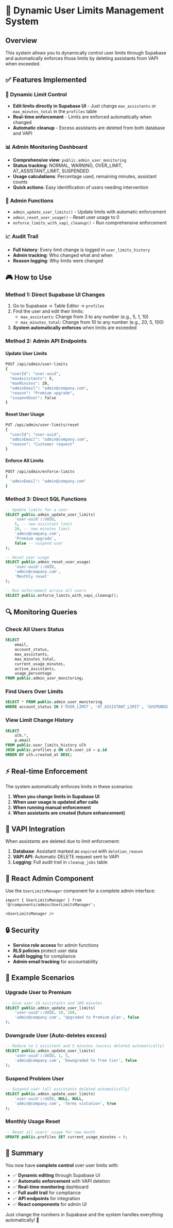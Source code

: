 # 🚀 Dynamic User Limits Management System

## Overview
This system allows you to dynamically control user limits through Supabase and automatically enforces those limits by deleting assistants from VAPI when exceeded.

## ✅ Features Implemented

### 🎯 **Dynamic Limit Control**
- **Edit limits directly in Supabase UI** - Just change `max_assistants` or `max_minutes_total` in the `profiles` table
- **Real-time enforcement** - Limits are enforced automatically when changed
- **Automatic cleanup** - Excess assistants are deleted from both database and VAPI

### 📊 **Admin Monitoring Dashboard**
- **Comprehensive view**: `public.admin_user_monitoring` 
- **Status tracking**: NORMAL, WARNING, OVER_LIMIT, AT_ASSISTANT_LIMIT, SUSPENDED
- **Usage calculations**: Percentage used, remaining minutes, assistant counts
- **Quick actions**: Easy identification of users needing intervention

### 🔧 **Admin Functions**
- `admin_update_user_limits()` - Update limits with automatic enforcement
- `admin_reset_user_usage()` - Reset user usage to 0
- `enforce_limits_with_vapi_cleanup()` - Run comprehensive enforcement

### 📈 **Audit Trail**
- **Full history**: Every limit change is logged in `user_limits_history`
- **Admin tracking**: Who changed what and when
- **Reason logging**: Why limits were changed

## 🎮 How to Use

### Method 1: Direct Supabase UI Changes
1. Go to Supabase → Table Editor → `profiles`
2. Find the user and edit their limits:
   - `max_assistants`: Change from 3 to any number (e.g., 5, 1, 10)
   - `max_minutes_total`: Change from 10 to any number (e.g., 20, 5, 100)
3. **System automatically enforces** when limits are exceeded

### Method 2: Admin API Endpoints

#### Update User Limits
```bash
POST /api/admin/user-limits
{
  "userId": "user-uuid",
  "maxAssistants": 5,
  "maxMinutes": 20,
  "adminEmail": "admin@company.com",
  "reason": "Premium upgrade",
  "suspendUser": false
}
```

#### Reset User Usage
```bash
PUT /api/admin/user-limits/reset
{
  "userId": "user-uuid",
  "adminEmail": "admin@company.com",
  "reason": "Customer request"
}
```

#### Enforce All Limits
```bash
POST /api/admin/enforce-limits
{
  "adminEmail": "admin@company.com"
}
```

### Method 3: Direct SQL Functions
```sql
-- Update limits for a user
SELECT public.admin_update_user_limits(
    'user-uuid'::UUID,
    5, -- new assistant limit
    20, -- new minutes limit  
    'admin@company.com',
    'Premium upgrade',
    false -- suspend user
);

-- Reset user usage
SELECT public.admin_reset_user_usage(
    'user-uuid'::UUID,
    'admin@company.com',
    'Monthly reset'
);

-- Run enforcement across all users
SELECT public.enforce_limits_with_vapi_cleanup();
```

## 🔍 Monitoring Queries

### Check All Users Status
```sql
SELECT 
    email,
    account_status,
    max_assistants,
    max_minutes_total,
    current_usage_minutes,
    active_assistants,
    usage_percentage
FROM public.admin_user_monitoring;
```

### Find Users Over Limits
```sql
SELECT * FROM public.admin_user_monitoring 
WHERE account_status IN ('OVER_LIMIT', 'AT_ASSISTANT_LIMIT', 'SUSPENDED');
```

### View Limit Change History
```sql
SELECT 
    ulh.*,
    p.email 
FROM public.user_limits_history ulh
JOIN public.profiles p ON ulh.user_id = p.id
ORDER BY ulh.created_at DESC;
```

## ⚡ Real-time Enforcement

The system automatically enforces limits in these scenarios:

1. **When you change limits in Supabase UI**
2. **When user usage is updated after calls**
3. **When running manual enforcement**
4. **When assistants are created (future enhancement)**

## 🚨 VAPI Integration

When assistants are deleted due to limit enforcement:
1. **Database**: Assistant marked as `expired` with `deletion_reason`
2. **VAPI API**: Automatic DELETE request sent to VAPI
3. **Logging**: Full audit trail in `cleanup_jobs` table

## 📱 React Admin Component

Use the `UserLimitsManager` component for a complete admin interface:
```tsx
import { UserLimitsManager } from '@/components/admin/UserLimitsManager';

<UserLimitsManager />
```

## 🔒 Security

- **Service role access** for admin functions
- **RLS policies** protect user data
- **Audit logging** for compliance
- **Admin email tracking** for accountability

## 🎯 Example Scenarios

### Upgrade User to Premium
```sql
-- Give user 10 assistants and 100 minutes
SELECT public.admin_update_user_limits(
    'user-uuid'::UUID, 10, 100, 
    'admin@company.com', 'Upgraded to Premium plan', false
);
```

### Downgrade User (Auto-deletes excess)
```sql
-- Reduce to 1 assistant and 5 minutes (excess deleted automatically)
SELECT public.admin_update_user_limits(
    'user-uuid'::UUID, 1, 5, 
    'admin@company.com', 'Downgraded to free tier', false
);
```

### Suspend Problem User
```sql
-- Suspend user (all assistants deleted automatically)
SELECT public.admin_update_user_limits(
    'user-uuid'::UUID, NULL, NULL, 
    'admin@company.com', 'Terms violation', true
);
```

### Monthly Usage Reset
```sql
-- Reset all users' usage for new month
UPDATE public.profiles SET current_usage_minutes = 0;
```

## 🎉 Summary

You now have **complete control** over user limits with:
- ✅ **Dynamic editing** through Supabase UI
- ✅ **Automatic enforcement** with VAPI deletion
- ✅ **Real-time monitoring** dashboard
- ✅ **Full audit trail** for compliance
- ✅ **API endpoints** for integration
- ✅ **React components** for admin UI

Just change the numbers in Supabase and the system handles everything automatically! 🚀